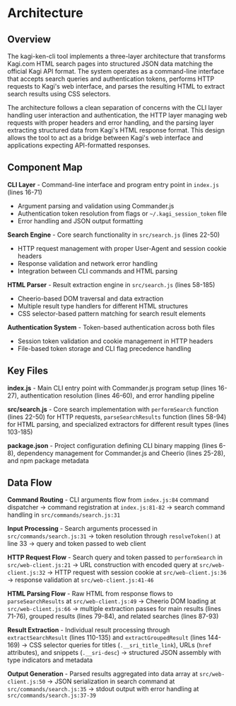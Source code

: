 <!-- Generated: 2025-08-02T23:59:27+02:00 -->

# Architecture

## Overview

The kagi-ken-cli tool implements a three-layer architecture that transforms Kagi.com HTML search pages into structured JSON data matching the official Kagi API format. The system operates as a command-line interface that accepts search queries and authentication tokens, performs HTTP requests to Kagi's web interface, and parses the resulting HTML to extract search results using CSS selectors.

The architecture follows a clean separation of concerns with the CLI layer handling user interaction and authentication, the HTTP layer managing web requests with proper headers and error handling, and the parsing layer extracting structured data from Kagi's HTML response format. This design allows the tool to act as a bridge between Kagi's web interface and applications expecting API-formatted responses.

## Component Map

**CLI Layer** - Command-line interface and program entry point in `index.js` (lines 16-71)
- Argument parsing and validation using Commander.js
- Authentication token resolution from flags or `~/.kagi_session_token` file
- Error handling and JSON output formatting

**Search Engine** - Core search functionality in `src/search.js` (lines 22-50)
- HTTP request management with proper User-Agent and session cookie headers
- Response validation and network error handling
- Integration between CLI commands and HTML parsing

**HTML Parser** - Result extraction engine in `src/search.js` (lines 58-185)
- Cheerio-based DOM traversal and data extraction
- Multiple result type handlers for different HTML structures
- CSS selector-based pattern matching for search result elements

**Authentication System** - Token-based authentication across both files
- Session token validation and cookie management in HTTP headers
- File-based token storage and CLI flag precedence handling

## Key Files

**index.js** - Main CLI entry point with Commander.js program setup (lines 16-27), authentication resolution (lines 46-60), and error handling pipeline

**src/search.js** - Core search implementation with `performSearch` function (lines 22-50) for HTTP requests, `parseSearchResults` function (lines 58-94) for HTML parsing, and specialized extractors for different result types (lines 103-185)

**package.json** - Project configuration defining CLI binary mapping (lines 6-8), dependency management for Commander.js and Cheerio (lines 25-28), and npm package metadata

## Data Flow

**Command Routing** - CLI arguments flow from `index.js:84` command dispatcher → command registration at `index.js:81-82` → search command handling in `src/commands/search.js:31`

**Input Processing** - Search arguments processed in `src/commands/search.js:31` → token resolution through `resolveToken()` at line 33 → query and token passed to web client

**HTTP Request Flow** - Search query and token passed to `performSearch` in `src/web-client.js:21` → URL construction with encoded query at `src/web-client.js:32` → HTTP request with session cookie at `src/web-client.js:36` → response validation at `src/web-client.js:41-46`

**HTML Parsing Flow** - Raw HTML from response flows to `parseSearchResults` at `src/web-client.js:49` → Cheerio DOM loading at `src/web-client.js:66` → multiple extraction passes for main results (lines 71-76), grouped results (lines 79-84), and related searches (lines 87-93)

**Result Extraction** - Individual result processing through `extractSearchResult` (lines 110-135) and `extractGroupedResult` (lines 144-169) → CSS selector queries for titles (`.__sri_title_link`), URLs (`href` attributes), and snippets (`.__sri-desc`) → structured JSON assembly with type indicators and metadata

**Output Generation** - Parsed results aggregated into data array at `src/web-client.js:50` → JSON serialization in search command at `src/commands/search.js:35` → stdout output with error handling at `src/commands/search.js:37-39`
